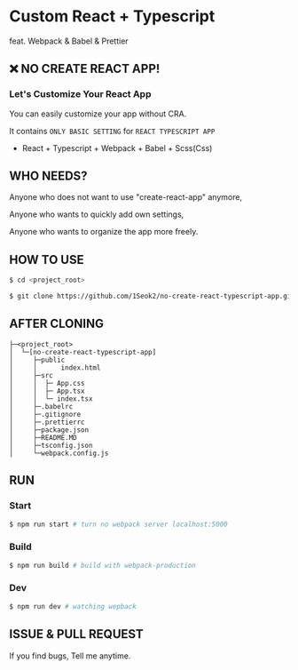 # Custom React + Typescript

feat. Webpack & Babel & Prettier

## ❌ NO CREATE REACT APP!

### Let's Customize Your React App

You can easily customize your app without CRA.

It contains `ONLY BASIC SETTING` for `REACT TYPESCRIPT APP`

- React + Typescript + Webpack + Babel + Scss(Css)

## WHO NEEDS?

Anyone who does not want to use "create-react-app" anymore,

Anyone who wants to quickly add own settings,

Anyone who wants to organize the app more freely.

## HOW TO USE

```bash
$ cd <project_root>

$ git clone https://github.com/1Seok2/no-create-react-typescript-app.git
```

## AFTER CLONING

```text
├─<project_root>
│  └─[no-create-react-typescript-app]
│     ├─public
│     │      index.html
│     ├─src
│     │  ├─ App.css
│     │  ├─ App.tsx
│     │  └─ index.tsx
│     ├─.babelrc
│     ├─.gitignore
│     ├─.prettierrc
│     ├─package.json
│     ├─README.MD
│     ├─tsconfig.json
│     └─webpack.config.js
```

## RUN

### Start

```bash
$ npm run start # turn no webpack server localhost:5000
```

### Build

```bash
$ npm run build # build with webpack-production
```

### Dev

```bash
$ npm run dev # watching wepback
```

## ISSUE & PULL REQUEST

If you find bugs, Tell me anytime.
